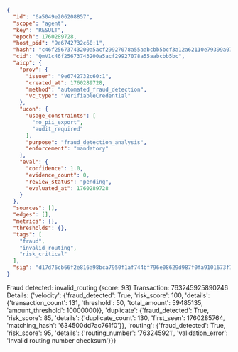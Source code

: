 ```json
{
  "id": "6a5049e206208857",
  "scope": "agent",
  "key": "RESULT",
  "epoch": 1760289728,
  "host_pid": "9e6742732c60:1",
  "hash": "c46f25673743200a5acf29927078a55aabcbb5bcf3a12a62110e79399a07d7f0",
  "cid": "QmV1c46f25673743200a5acf29927078a55aabcbb5bc",
  "aicp": {
    "prov": {
      "issuer": "9e6742732c60:1",
      "created_at": 1760289728,
      "method": "automated_fraud_detection",
      "vc_type": "VerifiableCredential"
    },
    "ucon": {
      "usage_constraints": [
        "no_pii_export",
        "audit_required"
      ],
      "purpose": "fraud_detection_analysis",
      "enforcement": "mandatory"
    },
    "eval": {
      "confidence": 1.0,
      "evidence_count": 0,
      "review_status": "pending",
      "evaluated_at": 1760289728
    }
  },
  "sources": [],
  "edges": [],
  "metrics": {},
  "thresholds": {},
  "tags": [
    "fraud",
    "invalid_routing",
    "risk_critical"
  ],
  "sig": "d17d76cb66f2e816a98bca7950f1af744bf796e08629d987f0fa9101673f7c3b"
}
```

Fraud detected: invalid_routing (score: 93)
Transaction: 763245925890246
Details: {'velocity': {'fraud_detected': True, 'risk_score': 100, 'details': {'transaction_count': 131, 'threshold': 50, 'total_amount': 59485135, 'amount_threshold': 10000000}}, 'duplicate': {'fraud_detected': True, 'risk_score': 85, 'details': {'duplicate_count': 130, 'first_seen': 1760285764, 'matching_hash': '634500dd7ac761f0'}}, 'routing': {'fraud_detected': True, 'risk_score': 95, 'details': {'routing_number': '763245921', 'validation_error': 'Invalid routing number checksum'}}}